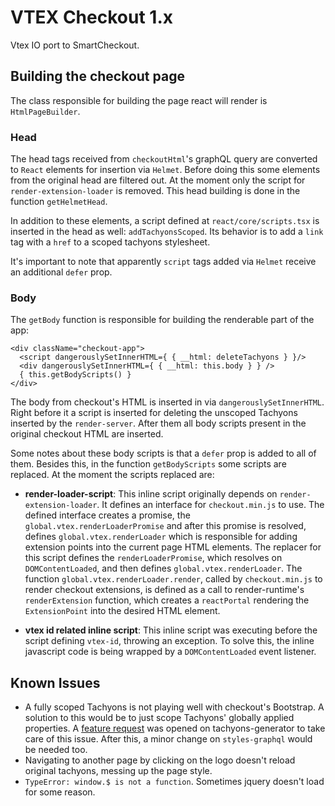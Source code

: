 # VTEX Checkout 1.x

Vtex IO port to SmartCheckout. 

## Building the checkout page

The class responsible for building the page react will render is `HtmlPageBuilder`. 

### Head

The head tags received from `checkoutHtml`'s graphQL query are converted to `React` elements for insertion via `Helmet`.
Before doing this some elements from the original head are filtered out. At the moment only the script for `render-extension-loader`
is removed. This head building is done in the function `getHelmetHead`.

In addition to these elements, a script defined at `react/core/scripts.tsx` is inserted in the head as well: `addTachyonsScoped`. 
Its behavior is to add a `link` tag with a `href` to a scoped tachyons stylesheet.

It's important to note that apparently `script` tags added via `Helmet` receive an additional `defer` prop.

### Body 

The `getBody` function is responsible for building the renderable part of the app:
```
<div className="checkout-app">
  <script dangerouslySetInnerHTML={ { __html: deleteTachyons } }/>
  <div dangerouslySetInnerHTML={ { __html: this.body } } />
  { this.getBodyScripts() }
</div>
```

The body from checkout's HTML is inserted in via `dangerouslySetInnerHTML`. Right before it a script is inserted for deleting
the unscoped Tachyons inserted by the `render-server`. After them all body scripts present in the original checkout HTML are
inserted. 

Some notes about these body scripts is that a `defer` prop is added to all of them. Besides this, in the function `getBodyScripts`
some scripts are replaced. At the moment the scripts replaced are:

- **render-loader-script**: This inline script originally depends on `render-extension-loader`. It defines an interface for `checkout.min.js` to use.
The defined interface creates a promise, the `global.vtex.renderLoaderPromise` and after this promise is resolved, defines `global.vtex.renderLoader`
which is responsible for adding extension points into the current page HTML elements. The replacer for this script defines the `renderLoaderPromise`,
which resolves on `DOMContentLoaded`, and then defines `global.vtex.renderLoader`. The function `global.vtex.renderLoader.render`, called by `checkout.min.js`
to render checkout extensions, is defined as a call to render-runtime's `renderExtension` function, which creates a `reactPortal` rendering the `ExtensionPoint` into
the desired HTML element.

- **vtex id related inline script**: This inline script was executing before the script defining `vtex-id`, throwing an exception. To solve this,
the inline javascript code is being wrapped by a `DOMContentLoaded` event listener.

## Known Issues

- A fully scoped Tachyons is not playing well with checkout's Bootstrap. A solution to this would be to just scope Tachyons' globally applied properties.
A [feature request](https://github.com/vtex/tachyons-generator/issues/20) was opened on tachyons-generator to take care of this issue. After this, a minor change on `styles-graphql` would be needed too.
- Navigating to another page by clicking on the logo doesn't reload original tachyons, messing up the page style.
- `TypeError: window.$ is not a function`. Sometimes jquery doesn't load for some reason.
